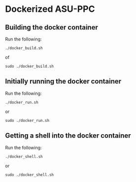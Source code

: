 # Dockerized ASU-PPC

## Building the docker container

Run the following:

`./docker_build.sh`

of

`sudo ./docker_build.sh`

## Initially running the docker container

Run the following:

`./docker_run.sh`

or

`sudo ./docker_run.sh`

## Getting a shell into the docker container

Run the following:

`./docker_shell.sh`

or

`sudo ./docker_shell.sh`

